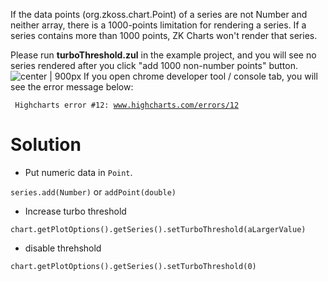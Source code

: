 If the data points
(<javadoc directory="zkcharts">org.zkoss.chart.Point</javadoc>) of a
series are not Number and neither array, there is a 1000-points
limitation for rendering a series. If a series contains more than 1000
points, ZK Charts won't render that series.

Please run **turboThreshold.zul** in the example project, and you will
see no series rendered after you click "add 1000 non-number points"
button. ![ center \|
900px](Zkcharts-essentials-overTurboThreshold.png " center | 900px") If
you open chrome developer tool / console tab, you will see the error
message below:

` Highcharts error #12: `[`www.highcharts.com/errors/12`](https://www.highcharts.com/errors/12)

# Solution

- Put numeric data in `Point`.

`series.add(Number)` or `addPoint(double)`

- Increase turbo threshold

`chart.getPlotOptions().getSeries().setTurboThreshold(aLargerValue)`

- disable threhshold

`chart.getPlotOptions().getSeries().setTurboThreshold(0)`
